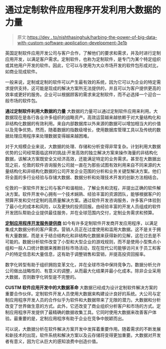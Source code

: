 # 通过定制软件应用程序开发利用大数据的力量

> 原文:[https://dev . to/nishthasinghuk/harbing-the-power-of-big-data-with-custom-software-application-development-3e1b](https://dev.to/nishthasinghuk/harnessing-the-power-of-big-data-with-custom-software-application-development-3e1b)

英国定制软件应用开发公司与客户合作，了解他们的要求和需求，并及时进行定制应用开发，以满足客户需求。定制软件，也称为定制软件，是专门为某个特定组织或其他用户开发的软件。因此，它可以与使用为大众市场开发的软件包形成对比，如商业现成软件。

一般来说，定制或定制的软件可以产生最有效的系统，因为它可以为企业的特定需求提供支持，这可能是现成的解决方案所无法提供的，并且可以为客户提供更高的效率或更好的服务。企业可以根据顾客的需求来定制软件，而不必选择一个迎合一般市场的软件包。

**通过定制软件利用大数据的力量**
大数据的力量可以通过定制软件应用来利用。大数据现在是各行各业许多组织的战略资产。高效运营越来越依赖于对大量结构化和非结构化数据的有效利用。来自内部数据库以外来源的数据可以增加相当大的价值以及竞争优势。然而，随着数据的指数级增长，使用数据库管理工具以及传统的数据处理应用程序来处理数据变得越来越困难。

对于大规模企业来说，大数据的处理、存储和分析变得非常复杂。计划利用大数据优势的公司经常面临这样的挑战:开发高效的独立解决方案来操作海量的非结构化数据，该解决方案既安全又经济高效，还能满足特定的业务需求。甚至在大数据出现之前，伦敦的软件咨询服务公司就一直在为那些试图有效利用来自不同来源的大量结构化和非结构化数据的公司开发企业范围的分析和业务关键型解决方案。他们将全面的多行业经验与存储大数据、数据分析和处理技术开发的创新方法相结合。

伦敦的一家软件开发公司与客户和谐相处，了解业务和流程，并提出正确的软件解决方案。软件开发中心拥有一个技术娴熟、经验丰富的资源团队，能够根据客户的预算开发和交付定制的高质量解决方案。通过软件开发咨询服务，许多客户体验到了最小化的成本和风险，以及更快的投资回报。由经验丰富的开发人员组成的软件开发团队帮助企业提供最佳服务，并在全球范围内交付，定制业务需求和预算。

**[定制应用程序开发服务提供商](https://www.tatvasoft.co.uk/services/software-application-development-maintenance.php)**
如今有许多定制软件开发商开发应用程序，以满足集成大数据分析的客户需求。营销人员正在过度使用和滥用大数据。这不是关于拥有大量数据，而是关于结合结构化和非结构化数据来获得新的见解，这在过去是不可能的。数据分析软件改变了小型和大型企业的游戏规则，而不是使用小型焦点小组和一般人口统计数据来推断目标市场活动，现在现代公司能够访问关于员工和客户的特定信息和大量信息，这有助于调整销售和营销，并提高投资回报率。

数字化转型有助于组织拥抱变革文化，并在全球市场中保持竞争力。数据分析允许公司做出战略性的、有意义的调整，从而最大化结果并最小化成本。除非企业采用大数据，否则数字化转型是不完整的。

**CUSTM 软件应用开发中的大数据革命**
大数据已经成为设计定制软件解决方案的重要合作伙伴。定制软件开发人员使用大数据来构建设计良好的系统。大公司与定制应用程序开发人员的合作似乎为软件和大数据带来了无限的潜力。大数据和分析改变了世界做生意的方式。此外，它还改变了商业组织分析客户和市场的方式。定制应用程序开发提供了最精确的数据收集工具。它同时使用大数据来改善客户体验。最重要的是，定制应用程序有助于企业在竞争中脱颖而出。

可以说，大数据分析在软件解决方案开发中发挥着重要作用。随着需求的不断发展和新技术的出现，软件系统和解决方案以及云存储将变得更加重要。大数据对开发者有意义，因为它从巨大的感知浪费中创造价值。